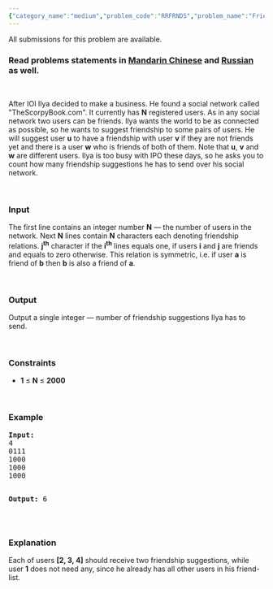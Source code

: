 ```yaml
---
{"category_name":"medium","problem_code":"RRFRNDS","problem_name":"Friends","languages_supported":{"0":"ADA","1":"ASM","2":"BASH","3":"BF","4":"C","5":"C99 strict","6":"CAML","7":"CLOJ","8":"CLPS","9":"CPP 4.3.2","10":"CPP 4.9.2","11":"CPP14","12":"CS2","13":"D","14":"ERL","15":"FORT","16":"FS","17":"GO","18":"HASK","19":"ICK","20":"ICON","21":"JAVA","22":"JS","23":"LISP clisp","24":"LISP sbcl","25":"LUA","26":"NEM","27":"NICE","28":"NODEJS","29":"PAS fpc","30":"PAS gpc","31":"PERL","32":"PERL6","33":"PHP","34":"PIKE","35":"PRLG","36":"PYTH","37":"PYTH 3.4","38":"RUBY","39":"SCALA","40":"SCM guile","41":"SCM qobi","42":"ST","43":"TCL","44":"TEXT","45":"WSPC"},"max_timelimit":1,"source_sizelimit":50000,"problem_author":"Rubanenko","problem_tester":"shiplu","date_added":"15-07-2014","tags":{"0":"Rubanenko","1":"cook48","2":"graph","3":"medium"},"editorial_url":"http://discuss.codechef.com/problems/RRFRNDS","time":{"view_start_date":1405884600,"submit_start_date":1405884600,"visible_start_date":1405884600,"end_date":1735669800},"layout":"problem"}
---
```

<span class="solution-visible-txt">All submissions for this problem are available.</span><h3> Read problems statements in <a target="_blank" href="http://www.codechef.com/download/translated/COOK48/mandarin2/RRFRNDS.pdf">Mandarin Chinese</a> and <a target="_blank" href="http://www.codechef.com/download/translated/COOK48/russian/RRFRNDS.pdf">Russian</a> as well.</h3>
<p> </p>
<p>After IOI Ilya decided to make a business.  He found a social network called "TheScorpyBook.com". It currently has <b>N</b> registered users. As in any social network two users can be friends. Ilya wants the world to be as connected as possible, so he wants to suggest friendship to some pairs of users. He will suggest user <b>u</b> to have a friendship with user <b>v</b> if they are not friends yet and there is a user <b>w</b> who is friends of both of them. Note that <b>u</b>, <b>v</b> and <b>w</b> are different users. Ilya is too busy with IPO these days, so he asks you to count how many friendship suggestions he has to send over his social network.</p>
<p> </p>
<h3>Input</h3>
<p>The first line contains an integer number <b>N</b> — the number of users in the network. Next <b>N</b> lines contain <b>N</b> characters each denoting friendship relations. <b>j<sup>th</sup></b> character if the <b>i<sup>th</sup></b> lines equals one, if users <b>i</b> and <b>j</b> are friends and equals to zero otherwise. This relation is symmetric, i.e. if user <b>a</b> is friend of <b>b</b> then <b>b</b> is also a friend of <b>a</b>.</p>
<p> </p>
<h3>Output</h3>
<p>Output a single integer — number of friendship suggestions Ilya has to send.</p>
<p> </p>
<h3>Constraints</h3>
<ul>
<li><b>1</b> ≤ <b>N</b> ≤ <b>2000</b></li>
</ul>
<p> </p>
<h3>Example</h3>
<pre><b>Input:</b>
4
0111
1000
1000
1000

<b>Output:</b>
6
</pre><p> </p>
<h3>Explanation</h3>
<p>Each of users <b>[2, 3, 4]</b> should receive two friendship suggestions, while user <b>1</b> does not need any, since he already has all other users in his friend-list.</p>
